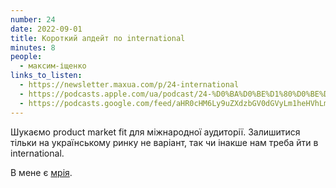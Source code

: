 ```yaml
---
number: 24
date: 2022-09-01
title: Короткий апдейт по international
minutes: 8
people:
  - максим-іщенко
links_to_listen:
  - https://newsletter.maxua.com/p/24-international
  - https://podcasts.apple.com/ua/podcast/24-%D0%BA%D0%BE%D1%80%D0%BE%D1%82%D0%BA%D0%B8%D0%B9-%D0%B0%D0%BF%D0%B4%D0%B5%D0%B9%D1%82-%D0%BF%D0%BE-international/id1616301447?i=1000578003643
  - https://podcasts.google.com/feed/aHR0cHM6Ly9uZXdzbGV0dGVyLm1heHVhLmNvbS9mZWVk/episode/aHR0cHM6Ly9uZXdzbGV0dGVyLm1heHVhLmNvbS9wLzI0LWludGVybmF0aW9uYWw?sa=X&ved=0CAUQkfYCahcKEwjosonmtfj5AhUAAAAAHQAAAAAQAQ
---
```


Шукаємо product market fit для міжнародної аудиторії. Залишитися тільки на
українському ринку не варіант, так чи інакше нам треба йти в international. 

В мене є [мрія][1].

[1]: https://twitter.com/maxua/status/1563811526351458304
